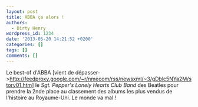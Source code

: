```yaml
---
layout: post
title: ABBA ça alors !
authors:
  - Dirty Henry
wordpress_id: 1234
date: '2013-05-20 14:21:52 +0200'
categories: []
tags: []
comments: []
---
```

Le best-of d'ABBA [vient de dépasser->http://feedproxy.google.com/~r/nmecom/rss/newsxml/~3/gDblc5NYa2M/story01.htm] le *Sgt. Pepper's Lonely Hearts Club Band* des Beatles pour prendre la 2nde place au classement des albums les plus vendus de l'histoire au Royaume-Uni. Le monde va mal !
